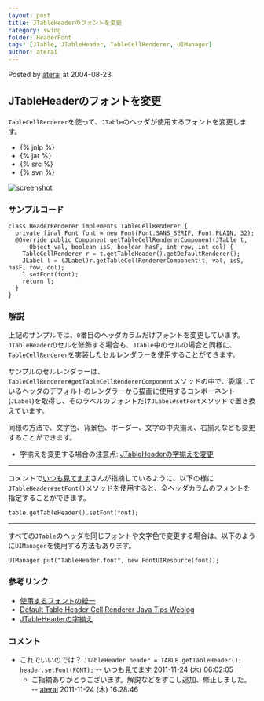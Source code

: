 ```yaml
---
layout: post
title: JTableHeaderのフォントを変更
category: swing
folder: HeaderFont
tags: [JTable, JTableHeader, TableCellRenderer, UIManager]
author: aterai
---
```


Posted by [aterai](http://terai.xrea.jp/aterai.html) at 2004-08-23

## JTableHeaderのフォントを変更
`TableCellRenderer`を使って、`JTable`のヘッダが使用するフォントを変更します。

- {% jnlp %}
- {% jar %}
- {% src %}
- {% svn %}

<!-- dummy comment line for breaking list -->

![screenshot](http://lh3.ggpht.com/_9Z4BYR88imo/TQTNshbAJvI/AAAAAAAAAbM/xYo1iOQ9fxU/s800/HeaderFont.png)

### サンプルコード
<pre class="prettyprint"><code>class HeaderRenderer implements TableCellRenderer {
  private final Font font = new Font(Font.SANS_SERIF, Font.PLAIN, 32);
  @Override public Component getTableCellRendererComponent(JTable t,
      Object val, boolean isS, boolean hasF, int row, int col) {
    TableCellRenderer r = t.getTableHeader().getDefaultRenderer();
    JLabel l = (JLabel)r.getTableCellRendererComponent(t, val, isS, hasF, row, col);
    l.setFont(font);
    return l;
  }
}
</code></pre>

### 解説
上記のサンプルでは、`0`番目のヘッダカラムだけフォントを変更しています。`JTableHeader`のセルを修飾する場合も、`JTable`中のセルの場合と同様に、`TableCellRenderer`を実装したセルレンダラーを使用することができます。

サンプルのセルレンダラーは、`TableCellRenderer#getTableCellRendererComponent`メソッドの中で、委譲しているヘッダのデフォルトのレンダラーから描画に使用するコンポーネント(`JLabel`)を取得し、そのラベルのフォントだけ`JLabel#setFont`メソッドで置き換えています。

同様の方法で、文字色、背景色、ボーダー、文字の中央揃え、右揃えなども変更することができます。

- 字揃えを変更する場合の注意点: [JTableHeaderの字揃えを変更](http://terai.xrea.jp/Swing/HorizontalAlignmentHeaderRenderer.html)

<!-- dummy comment line for breaking list -->

- - - -
コメントで[いつも見てます](http://terai.xrea.jp/いつも見てます.html)さんが指摘しているように、以下の様に`JTableHeader#setFont()`メソッドを使用すると、全ヘッダカラムのフォントを指定することができます。

<pre class="prettyprint"><code>table.getTableHeader().setFont(font);
</code></pre>

- - - -
すべての`JTable`のヘッダを同じフォントや文字色で変更する場合は、以下のように`UIManager`を使用する方法もあります。

<pre class="prettyprint"><code>UIManager.put("TableHeader.font", new FontUIResource(font));
</code></pre>

### 参考リンク
- [使用するフォントの統一](http://terai.xrea.jp/Swing/FontChange.html)
- [Default Table Header Cell Renderer Java Tips Weblog](http://tips4java.wordpress.com/2009/02/27/default-table-header-cell-renderer/)
- [JTableHeaderの字揃え](http://terai.xrea.jp/Swing/HorizontalAlignmentHeaderRenderer.html)

<!-- dummy comment line for breaking list -->

### コメント
- これでいいのでは？ `JTableHeader header = TABLE.getTableHeader(); header.setFont(FONT);` -- [いつも見てます](http://terai.xrea.jp/いつも見てます.html) 2011-11-24 (木) 06:02:05
    - ご指摘ありがとうございます。解説などをすこし追加、修正しました。 -- [aterai](http://terai.xrea.jp/aterai.html) 2011-11-24 (木) 16:28:46

<!-- dummy comment line for breaking list -->

